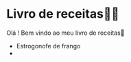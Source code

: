 # Livro de receitas:man_cook:

Olá ! Bem vindo ao meu livro de receitas:wave:

- Estrogonofe de frango
- 